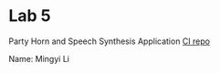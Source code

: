 # Lab 5

Party Horn and Speech Synthesis Application
[CI repo](https://github.com/mingyi09/intro-to-github-ci)

Name: Mingyi Li